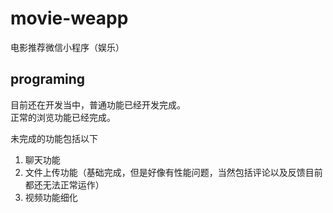 # movie-weapp
电影推荐微信小程序（娱乐）  

## programing
目前还在开发当中，普通功能已经开发完成。  
正常的浏览功能已经完成。  

未完成的功能包括以下
1. 聊天功能  
2. 文件上传功能（基础完成，但是好像有性能问题，当然包括评论以及反馈目前都还无法正常运作）  
3. 视频功能细化  




